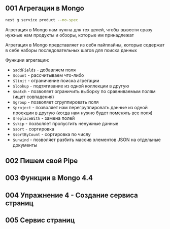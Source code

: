 
## 001 Агрегации в Mongo


```bash
nest g service product --no-spec
```



Агрегация в Mongo нам нужна для тех целей, чтобы вывести сразу нужные нам продукты и обзоры, которые им принадлежат

Агрегация в Mongo представляет из себя пайплайны, которые содержат в себе наборы последовательных шагов для поиска данных 

Функции агрегации:
- `$addFields` - добавляем поля
- `$count` - рассчитываем что-либо
- `$limit` - ограничение поиска агрегации
- `$lookup` - подтягивание из одной коллекции в другую
- `$match` - позволяет ограничить выборку по сравниваемым полям (ищет совпадения)
- `$group` - позволяет сгруппировать поля
- `$project` - позволяет нам перегруппировать данные из одной проекции в другую (когда нам нужно будет поменять все поля)
- `$replaceWith` - замена полей
- `$skip` - позволяет пропустить ненужные данные
- `$sort` - сортировка
- `$sortByCount` - сортировка по числу
- `$unwind` - позволяет разбить массив элементов JSON на отдельные документы











## 002 Пишем свой Pipe












## 003 Функции в Mongo 4.4












## 004 Упражнение 4 - Создание сервиса страниц












## 005 Сервис страниц











